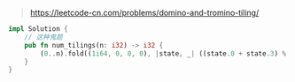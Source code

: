 > https://leetcode-cn.com/problems/domino-and-tromino-tiling/

``` rust
impl Solution {
    // 这种鬼题
    pub fn num_tilings(n: i32) -> i32 {
        (0..n).fold((1i64, 0, 0, 0), |state, _| ((state.0 + state.3) % 1000000007, (state.0 + state.2) % 1000000007, (state.0 + state.1) % 1000000007, (state.0 + state.1 + state.2) % 1000000007)).0 as i32
    }
}
```